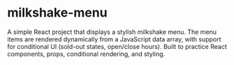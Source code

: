 # milkshake-menu
A simple React project that displays a stylish milkshake menu. The menu items are rendered dynamically from a JavaScript data array, with support for conditional UI (sold-out states, open/close hours). Built to practice React components, props, conditional rendering, and styling.
